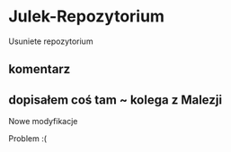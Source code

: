 # Julek-Repozytorium
Usuniete repozytorium 

## komentarz

## dopisałem coś tam ~ kolega z Malezji
Nowe modyfikacje


Problem :(